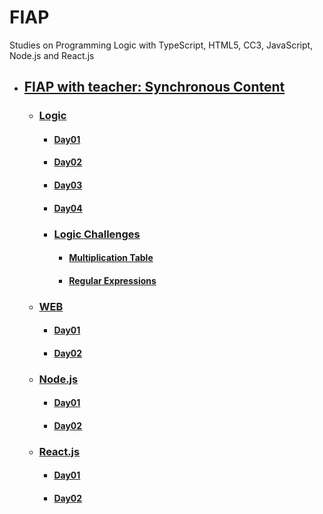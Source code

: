 # FIAP
Studies on Programming Logic with TypeScript, HTML5, CC3, JavaScript, Node.js and React.js
  
- ## [FIAP with teacher: Synchronous Content](fiap-with-teacher/README.md)
  - ### [Logic](fiap-with-teacher/01-logic/README.md)
    - #### [Day01](fiap-with-teacher/01-logic/day01/README.md)
    - #### [Day02](fiap-with-teacher/01-logic/day02/README.md)
    - #### [Day03](fiap-with-teacher/01-logic/day03/README.md)
    - #### [Day04](fiap-with-teacher/01-logic/day04/README.md)
    
    - ### [Logic Challenges](fiap-with-teacher/01-logic/logic-challenges/README.md)
      - #### [Multiplication Table](fiap-with-teacher/01-logic/logic-challenges/01-multiplication-table/README.md)
      - #### [Regular Expressions](fiap-with-teacher/01-logic/logic-challenges/02-regular-expressions/README.md)
    
  - ### [WEB](fiap-with-teacher/02-web/README.md)
    - #### [Day01](fiap-with-teacher/02-web/day01/README.md)
    - #### [Day02](fiap-with-teacher/02-web/day02/README.md)
  
  - ### [Node.js](fiap-with-teacher/03-node/README.md)
    - #### [Day01](fiap-with-teacher/03-node/day01/README.md)
    - #### [Day02](fiap-with-teacher/03-node/day02/README.md)

  - ### [React.js](fiap-with-teacher/04-react/README.md)
    - #### [Day01](fiap-with-teacher/04-react/day01/README.md)
    - #### [Day02](fiap-with-teacher/04-react/day02/README.md)
